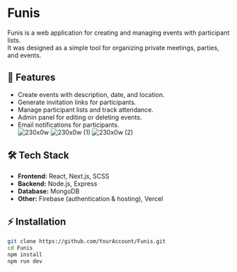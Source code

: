 # Funis

Funis is a web application for creating and managing events with participant lists.  
It was designed as a simple tool for organizing private meetings, parties, and events.

## 🚀 Features
- Create events with description, date, and location.  
- Generate invitation links for participants.  
- Manage participant lists and track attendance.  
- Admin panel for editing or deleting events.  
- Email notifications for participants.  
![230x0w](https://github.com/user-attachments/assets/128183b0-f4c0-41f4-996a-5d3d68f5f845)
![230x0w (1)](https://github.com/user-attachments/assets/5895f607-85a2-4645-a3a1-d9e1a96e2046)
![230x0w (2)](https://github.com/user-attachments/assets/828296fe-4ff6-47df-947a-6ddddb683e52)

## 🛠️ Tech Stack
- **Frontend:** React, Next.js, SCSS  
- **Backend:** Node.js, Express  
- **Database:** MongoDB  
- **Other:** Firebase (authentication & hosting), Vercel  

## ⚡ Installation
```bash
git clone https://github.com/YourAccount/Funis.git
cd Funis
npm install
npm run dev
